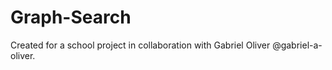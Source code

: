 # Graph-Search
Created for a school project in collaboration with Gabriel Oliver @gabriel-a-oliver.
